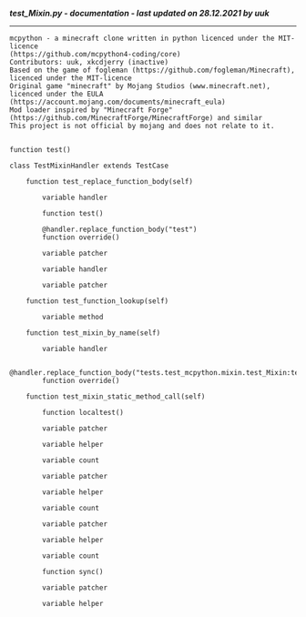 ***test_Mixin.py - documentation - last updated on 28.12.2021 by uuk***
___

    mcpython - a minecraft clone written in python licenced under the MIT-licence 
    (https://github.com/mcpython4-coding/core)
    Contributors: uuk, xkcdjerry (inactive)
    Based on the game of fogleman (https://github.com/fogleman/Minecraft), licenced under the MIT-licence
    Original game "minecraft" by Mojang Studios (www.minecraft.net), licenced under the EULA
    (https://account.mojang.com/documents/minecraft_eula)
    Mod loader inspired by "Minecraft Forge" (https://github.com/MinecraftForge/MinecraftForge) and similar
    This project is not official by mojang and does not relate to it.


    function test()

    class TestMixinHandler extends TestCase

        function test_replace_function_body(self)

            variable handler

            function test()

            @handler.replace_function_body("test")
            function override()

            variable patcher

            variable handler

            variable patcher

        function test_function_lookup(self)

            variable method

        function test_mixin_by_name(self)

            variable handler

            @handler.replace_function_body("tests.test_mcpython.mixin.test_Mixin:test")
            function override()

        function test_mixin_static_method_call(self)

            function localtest()

            variable patcher

            variable helper

            variable count

            variable patcher

            variable helper

            variable count

            variable patcher

            variable helper

            variable count

            function sync()

            variable patcher

            variable helper